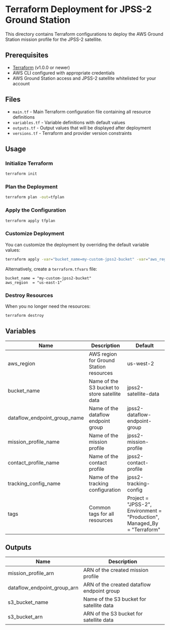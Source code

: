 # Terraform Deployment for JPSS-2 Ground Station

This directory contains Terraform configurations to deploy the AWS Ground Station mission profile for the JPSS-2 satellite.

## Prerequisites

- [Terraform](https://www.terraform.io/downloads.html) (v1.0.0 or newer)
- AWS CLI configured with appropriate credentials
- AWS Ground Station access and JPSS-2 satellite whitelisted for your account

## Files

- `main.tf` - Main Terraform configuration file containing all resource definitions
- `variables.tf` - Variable definitions with default values
- `outputs.tf` - Output values that will be displayed after deployment
- `versions.tf` - Terraform and provider version constraints

## Usage

### Initialize Terraform

```bash
terraform init
```

### Plan the Deployment

```bash
terraform plan -out=tfplan
```

### Apply the Configuration

```bash
terraform apply tfplan
```

### Customize Deployment

You can customize the deployment by overriding the default variable values:

```bash
terraform apply -var="bucket_name=my-custom-jpss2-bucket" -var="aws_region=us-east-1"
```

Alternatively, create a `terraform.tfvars` file:

```hcl
bucket_name = "my-custom-jpss2-bucket"
aws_region  = "us-east-1"
```

### Destroy Resources

When you no longer need the resources:

```bash
terraform destroy
```

## Variables

| Name | Description | Default |
|------|-------------|---------|
| aws_region | AWS region for Ground Station resources | us-west-2 |
| bucket_name | Name of the S3 bucket to store satellite data | jpss2-satellite-data |
| dataflow_endpoint_group_name | Name of the dataflow endpoint group | jpss2-dataflow-endpoint-group |
| mission_profile_name | Name of the mission profile | jpss2-mission-profile |
| contact_profile_name | Name of the contact profile | jpss2-contact-profile |
| tracking_config_name | Name of the tracking configuration | jpss2-tracking-config |
| tags | Common tags for all resources | Project = "JPSS-2", Environment = "Production", Managed_By = "Terraform" |

## Outputs

| Name | Description |
|------|-------------|
| mission_profile_arn | ARN of the created mission profile |
| dataflow_endpoint_group_arn | ARN of the created dataflow endpoint group |
| s3_bucket_name | Name of the S3 bucket for satellite data |
| s3_bucket_arn | ARN of the S3 bucket for satellite data |
